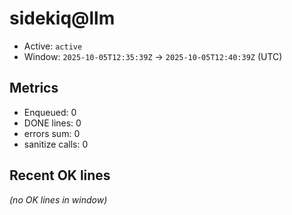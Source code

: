 # sidekiq@llm

- Active: `active`
- Window: `2025-10-05T12:35:39Z` → `2025-10-05T12:40:39Z` (UTC)

## Metrics
- Enqueued: 0
- DONE lines: 0
- errors sum: 0
- sanitize calls: 0

## Recent OK lines
_(no OK lines in window)_

